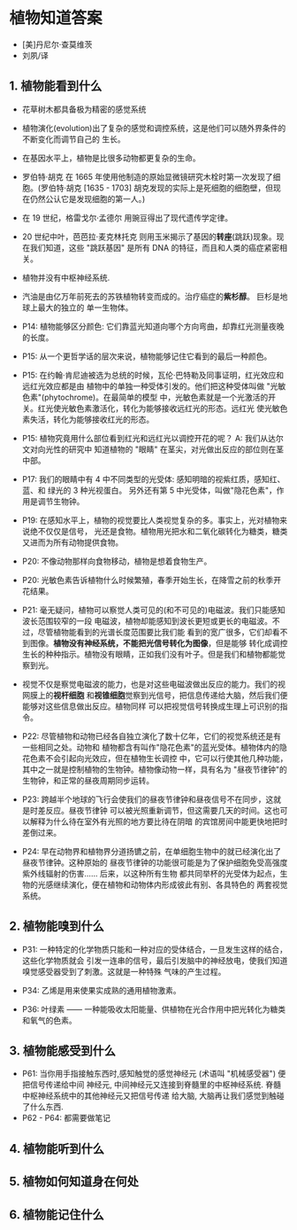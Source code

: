 # 植物知道答案   
- [美]丹尼尔·查莫维茨
- 刘夙/译

## 1. 植物能看到什么
- 花草树木都具备极为精密的感觉系统
- 植物演化(evolution)出了复杂的感觉和调控系统，这是他们可以随外界条件的不断变化而调节自己的
  生长。
- 在基因水平上，植物是比很多动物都更复杂的生命。
- 罗伯特·胡克 在 1665 年使用他制造的原始显微镜研究木栓时第一次发现了细胞。(罗伯特·胡克 
  [1635 - 1703] 胡克发现的实际上是死细胞的细胞壁，但现在仍然公认它是发现细胞的第一人。)
- 在 19 世纪，格雷戈尔·孟德尔 用豌豆得出了现代遗传学定律。
- 20 世纪中叶，芭芭拉·麦克林托克 则用玉米揭示了基因的**转座**(跳跃)现象。现在我们知道，这些
  "跳跃基因" 是所有 DNA 的特征，而且和人类的癌症紧密相关。
- 植物并没有中枢神经系统.
- 汽油是由亿万年前死去的苏铁植物转变而成的。治疗癌症的**紫杉醇**。 巨杉是地球上最大的独立的
  单一生物体。
- P14: 植物能够区分颜色: 它们靠蓝光知道向哪个方向弯曲，却靠红光测量夜晚的长度。
- P15: 从一个更哲学话的层次来说，植物能够记住它看到的最后一种颜色。
- P15: 在约翰·肯尼迪被选为总统的时候，瓦伦·巴特勒及同事证明，红光效应和远红光效应都是由
  植物中的单独一种受体引发的。他们把这种受体叫做 "光敏色素"(phytochrome)。在最简单的模型
  中，光敏色素就是一个光激活的开关。红光使光敏色素激活化，转化为能够接收远红光的形态。远红光
  使光敏色素失活，转化为能够接收红光的形态。
- P15: 植物究竟用什么部位看到红光和远红光以调控开花的呢？ A: 我们从达尔文对向光性的研究中
  知道植物的 "眼睛" 在茎尖，对光做出反应的部位则在茎中部。
- P17: 我们的眼睛中有 4 中不同类型的光受体: 感知明暗的视紫红质，感知红、蓝、和 绿光的
  3 种光视蛋白。 另外还有第 5 中光受体，叫做"隐花色素"，作用是调节生物钟。
- P19: 在感知水平上，植物的视觉要比人类视觉复杂的多。事实上，光对植物来说绝不仅仅是信号，
  光还是食物。植物用光把水和二氧化碳转化为糖类，糖类又进而为所有动物提供食物。
- P20: 不像动物那样向食物移动，植物是想着食物生产。
- P20: 光敏色素告诉植物什么时候繁殖，春季开始生长，在降雪之前的秋季开花结果。  

- P21: 毫无疑问，植物可以察觉人类可见的(和不可见的)电磁波。我们只能感知波长范围较窄的一段
  电磁波，植物却能感知到波长更短或更长的电磁波。不过，尽管植物能看到的光谱长度范围要比我们能
  看到的宽广很多，它们却看不到图像。**植物没有神经系统，不能把光信号转化为图像**，但是能够
  转化成调控生长的种种指示。植物没有眼睛，正如我们没有叶子。但是我们和植物都能觉察到光。
- 视觉不仅是察觉电磁波的能力，也是对这些电磁波做出反应的能力。我们的视网膜上的**视杆细胞**
  和**视锥细胞**觉察到光信号，把信息传递给大脑，然后我们便能够对这些信息做出反应。植物同样
  可以把视觉信号转换成生理上可识别的指令。
- P22: 尽管植物和动物已经各自独立演化了数十亿年，它们的视觉系统还是有一些相同之处。动物和
  植物都含有叫作"隐花色素"的蓝光受体。植物体内的隐花色素不会引起向光效应，但在植物生长调控
  中，它可以行使其他几种功能，其中之一就是控制植物的生物钟。植物像动物一样，具有名为
  "昼夜节律钟"的生物钟，和正常的昼夜周期同步运转。
- P23: 跨越半个地球的飞行会使我们的昼夜节律钟和昼夜信号不在同步，这就是时差反应。昼夜节律钟
  可以被光照重新调节，但这需要几天的时间。这也可以解释为什么待在室外有光照的地方要比待在阴暗
  的宾馆房间中能更快地把时差倒过来。    
- P24: 早在动物界和植物界分道扬镳之前，在单细胞生物中的就已经演化出了昼夜节律钟。这种原始的
  昼夜节律钟的功能很可能是为了保护细胞免受高强度紫外线辐射的伤害...... 后来，以这种所有生物
  都共同举杯的光受体为起点，生物的光感继续演化，便在植物和动物体内形成彼此有别、各具特色的
  两套视觉系统。


## 2. 植物能嗅到什么
- P31: 一种特定的化学物质只能和一种对应的受体结合，一旦发生这样的结合，这些化学物质就会
  引发一连串的信号，最后引发脑中的神经放电，使我们知道嗅觉感受器受到了刺激。这就是一种特殊
  气味的产生过程。
- P34: 乙烯是用来使果实成熟的通用植物激素。

- P36: 叶绿素 —— 一种能吸收太阳能量、供植物在光合作用中把光转化为糖类和氧气的色素。  


## 3. 植物能感受到什么
- P61: 当你用手指接触东西时,感知触觉的感觉神经元 (术语叫 "机械感受器") 便把信号传递给中间
  神经元, 中间神经元又连接到脊髓里的中枢神经系统. 脊髓中枢神经系统中的其他神经元又把信号传递
  给大脑, 大脑再让我们感觉到触碰了什么东西.
- P62 - P64: 都需要做笔记  

## 4. 植物能听到什么


## 5. 植物如何知道身在何处


## 6. 植物能记住什么
